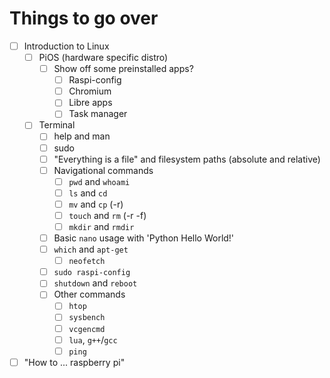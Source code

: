 # Things to go over

- [ ] Introduction to Linux
  - [ ] PiOS (hardware specific distro)
    - [ ] Show off some preinstalled apps?
      - [ ] Raspi-config
      - [ ] Chromium
      - [ ] Libre apps
      - [ ] Task manager
  - [ ] Terminal
    - [ ] help and man
    - [ ] sudo
    - [ ] "Everything is a file" and filesystem paths (absolute and relative)
    - [ ] Navigational commands
      - [ ] `pwd` and `whoami`
      - [ ] `ls` and `cd`
      - [ ] `mv` and `cp` (-r)
      - [ ] `touch` and `rm` (-r -f)
      - [ ] `mkdir` and `rmdir`
    - [ ] Basic `nano` usage with 'Python Hello World!'
    - [ ] `which` and `apt-get`
      - [ ] `neofetch`
    - [ ] `sudo raspi-config`
    - [ ] `shutdown` and `reboot`
    - [ ] Other commands
      - [ ] `htop`
      - [ ] `sysbench`
      - [ ] `vcgencmd`
      - [ ] `lua`, `g++`/`gcc`
      - [ ] `ping`
- [ ] "How to ... raspberry pi"
